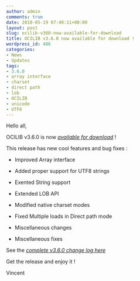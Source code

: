 ```yaml
---
author: admin
comments: true
date: 2010-05-19 07:49:11+00:00
layout: post
slug: ocilib-v360-now-available-for-download
title: OCILIB v3.6.0 now available for download !
wordpress_id: 486
categories:
- News
- Updates
tags:
- 3.6.0
- array interface
- charset
- direct path
- lob
- OCILIB
- unicode
- UTF8
---
```


Hello all,

  

OCILIB v3.6.0 is now [_available for download_](http://orclib.sourceforge.net/download/) ! 

This release has new cool features and bug fixes :




    
  * Improved Array interface
   
    
  * Added proper support for UTF8 strings

    
  * Exented String support

    
  * Extended LOB API

    
  * Modified native charset modes

    
  * Fixed Multiple loads in Direct path mode

    
  * Miscellaneous changes

    
  * Miscellaneous fixes

 

See the [_complete v3.6.0 change log here_](http://orclib.sourceforge.net/public/changelogs/ocilib-changelog-v3.6.0.txt)

Get the release and enjoy it !

Vincent

